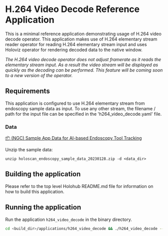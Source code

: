 # H.264 Video Decode Reference Application

This is a minimal reference application demonstrating usage of H.264 video
decode operator. This application makes use of H.264 elementary stream reader
operator for reading H.264 elementary stream input and uses Holoviz operator
for rendering decoded data to the native window.

_The H.264 video decode operator does not adjust framerate as it reads the elementary
stream input. As a result the video stream will be displayed as quickly as the decoding can be
performed. This feature will be coming soon to a new version of the operator._

## Requirements

This application is configured to use H.264 elementary stream from endoscopy
sample data as input. To use any other stream, the filename / path for the
input file can be specified in the 'h264_video_decode.yaml' file.

### Data

[📦️ (NGC) Sample App Data for AI-based Endoscopy Tool Tracking](https://catalog.ngc.nvidia.com/orgs/nvidia/teams/clara-holoscan/resources/holoscan_endoscopy_sample_data)

Unzip the sample data:

```
unzip holoscan_endoscopy_sample_data_20230128.zip -d <data_dir>
```

## Building the application

Please refer to the top level Holohub README.md file for information on how to build this application.

## Running the application

Run the application `h264_video_decode` in the binary directory.

```bash
cd <build_dir>/applications/h264_video_decode && ./h264_video_decode --data <HOLOHUB_DATA_DIR>/endoscopy
```
